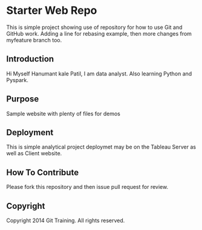 # Starter Web Repo

This is simple project showing use of repository for how to use Git and GitHub work.
Adding a line for rebasing example, then more changes  from myfeature branch too.

## Introduction
Hi Myself Hanumant kale Patil, I am data analyst. Also learning Python and Pyspark.
## Purpose

Sample website with plenty of files for demos

## Deployment
This is simple analytical project deploymet may be on the Tableau Server as well as Client website. 

## How To Contribute
Please fork this repository and then issue pull request for review.
## Copyright
Copyright 2014 Git Training.
All rights reserved.